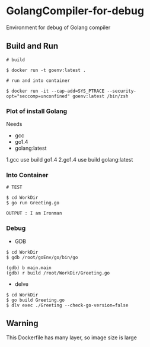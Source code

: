 # GolangCompiler-for-debug
Environment for debug of Golang compiler

## Build and Run

```
# build 

$ docker run -t goenv:latest .

# run and into container

$ docker run -it --cap-add=SYS_PTRACE --security-opt="seccomp=unconfined" goenv:latest /bin/zsh
```

### Plot of install Golang

Needs
- gcc
- go1.4
- golang:latest

1.gcc use build go1.4
2.go1.4 use build golang:latest

### Into Container

```
# TEST

$ cd WorkDir
$ go run Greeting.go

OUTPUT : I am Ironman

```

### Debug

- GDB

```
$ cd WorkDir 
$ gdb /root/goEnv/go/bin/go

(gdb) b main.main
(gdb) r build /root/WorkDir/Greeting.go

```

- delve

```
$ cd WorkDir
$ go build Greeting.go
$ dlv exec ./Greeting --check-go-version=false
```

## Warning

This Dockerfile has many layer, so image size is large 



